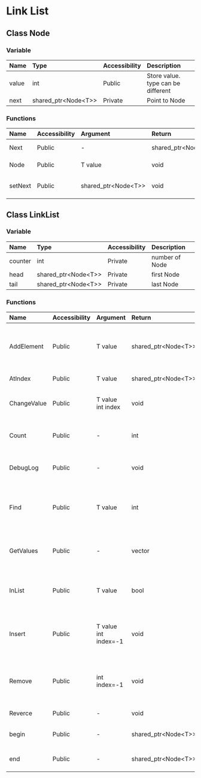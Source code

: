 # Link List

## Class Node

### Variable

| Name  | Type                 | Accessibility | Description                        |
| :---- | :------------------- | :------------ | :--------------------------------- |
| value | int                  | Public        | Store value. type can be different |
| next  | shared_ptr<Node\<T>> | Private       | Point to Node                      |

### Functions

| Name    | Accessibility | Argument             | Return               | Description                   |
| :------ | :------------ | :------------------- | :------------------- | :---------------------------- |
| Next    | Public        | -                    | shared_ptr<Node\<T>> | Return Next Node              |
| Node    | Public        | T value              | void                 | Constructor Node              |
| setNext | Public        | shared_ptr<Node\<T>> | void                 | change next(private) Variable |

## Class LinkList

### Variable

| Name    | Type                 | Accessibility | Description    |
| :------ | :------------------- | :------------ | :------------- |
| counter | int                  | Private       | number of Node |
| head    | shared_ptr<Node\<T>> | Private       | first Node     |
| tail    | shared_ptr<Node\<T>> | Private       | last Node      |

### Functions

| Name        | Accessibility | Argument                    | Return               | Description                                                           |
| :---------- | :------------ | :-------------------------- | :------------------- | :-------------------------------------------------------------------- |
| AddElement  | Public        | T value                     | shared_ptr<Node\<T>> | Add new Values(Node) end of the List same as Insert with Defult index |
| AtIndex     | Public        | T value                     | shared_ptr<Node\<T>> | Find Node by the index                                                |
| ChangeValue | Public        | T value <br /> int index    | void                 | Change Value of a Node by index                                       |
| Count       | Public        | -                           | int                  | return number of Node exists in List                                  |
| DebugLog    | Public        | -                           | void                 | Print all Element of List , example => [1,2,3,...]                    |
| Find        | Public        | T value                     | int                  | If value exsits in List return index of the value otherwise return -1 |
| GetValues   | Public        | -                           | vector<T>            | return vector (similar to array) All value(Not Node) in List          |
| InList      | Public        | T value                     | bool                 | If value exists in List return true otherwise return false            |
| Insert      | Public        | T value <br /> int index=-1 | void                 | Insert new Value(Node) in List by index. Defult add end of the list   |
| Remove      | Public        | int index=-1                | void                 | Remove A node from List by the index. Defult Remove last Node         |
| Reverce     | Public        | -                           | void                 | Reverce all Node in List                                              |
| begin       | Public        | -                           | shared_ptr<Node\<T>> | return fist Node(Head) in List                                        |
| end         | Public        | -                           | shared_ptr<Node\<T>> | return last Node(tail) in List                                        |
